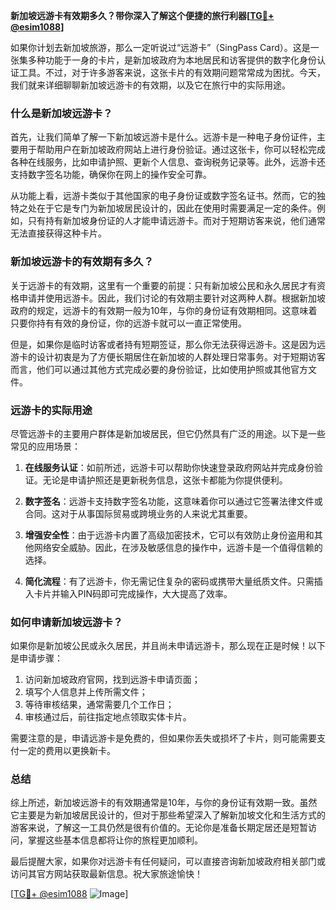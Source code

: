 **新加坡远游卡有效期多久？带你深入了解这个便捷的旅行利器[[TG💪+ @esim1088](https://t.me/s/esim1088)]**

如果你计划去新加坡旅游，那么一定听说过“远游卡”（SingPass Card）。这是一张集多种功能于一身的卡片，是新加坡政府为本地居民和访客提供的数字化身份认证工具。不过，对于许多游客来说，这张卡片的有效期问题常常成为困扰。今天，我们就来详细聊聊新加坡远游卡的有效期，以及它在旅行中的实际用途。

### 什么是新加坡远游卡？

首先，让我们简单了解一下新加坡远游卡是什么。远游卡是一种电子身份证件，主要用于帮助用户在新加坡政府网站上进行身份验证。通过这张卡，你可以轻松完成各种在线服务，比如申请护照、更新个人信息、查询税务记录等。此外，远游卡还支持数字签名功能，确保你在网上的操作安全可靠。

从功能上看，远游卡类似于其他国家的电子身份证或数字签名证书。然而，它的独特之处在于它是专门为新加坡居民设计的，因此在使用时需要满足一定的条件。例如，只有持有新加坡身份证的人才能申请远游卡。而对于短期访客来说，他们通常无法直接获得这种卡片。

### 新加坡远游卡的有效期有多久？

关于远游卡的有效期，这里有一个重要的前提：只有新加坡公民和永久居民才有资格申请并使用远游卡。因此，我们讨论的有效期主要针对这两种人群。根据新加坡政府的规定，远游卡的有效期一般为10年，与你的身份证有效期相同。这意味着只要你持有有效的身份证，你的远游卡就可以一直正常使用。

但是，如果你是临时访客或者持有短期签证，那么你无法获得远游卡。这是因为远游卡的设计初衷是为了方便长期居住在新加坡的人群处理日常事务。对于短期访客而言，他们可以通过其他方式完成必要的身份验证，比如使用护照或其他官方文件。

### 远游卡的实际用途

尽管远游卡的主要用户群体是新加坡居民，但它仍然具有广泛的用途。以下是一些常见的应用场景：

1. **在线服务认证**：如前所述，远游卡可以帮助你快速登录政府网站并完成身份验证。无论是申请护照还是更新税务信息，这张卡都能为你提供便利。
   
2. **数字签名**：远游卡支持数字签名功能，这意味着你可以通过它签署法律文件或合同。这对于从事国际贸易或跨境业务的人来说尤其重要。

3. **增强安全性**：由于远游卡内置了高级加密技术，它可以有效防止身份盗用和其他网络安全威胁。因此，在涉及敏感信息的操作中，远游卡是一个值得信赖的选择。

4. **简化流程**：有了远游卡，你无需记住复杂的密码或携带大量纸质文件。只需插入卡片并输入PIN码即可完成操作，大大提高了效率。

### 如何申请新加坡远游卡？

如果你是新加坡公民或永久居民，并且尚未申请远游卡，那么现在正是时候！以下是申请步骤：

1. 访问新加坡政府官网，找到远游卡申请页面；
2. 填写个人信息并上传所需文件；
3. 等待审核结果，通常需要几个工作日；
4. 审核通过后，前往指定地点领取实体卡片。

需要注意的是，申请远游卡是免费的，但如果你丢失或损坏了卡片，则可能需要支付一定的费用以更换新卡。

### 总结

综上所述，新加坡远游卡的有效期通常是10年，与你的身份证有效期一致。虽然它主要是为新加坡居民设计的，但对于那些希望深入了解新加坡文化和生活方式的游客来说，了解这一工具仍然是很有价值的。无论你是准备长期定居还是短暂访问，掌握这些基本信息都将让你的旅程更加顺利。

最后提醒大家，如果你对远游卡有任何疑问，可以直接咨询新加坡政府相关部门或访问其官方网站获取最新信息。祝大家旅途愉快！

[[TG💪+ @esim1088](https://t.me/s/esim1088) ![Image](https://i.postimg.cc/4NQfJmqS/Snipaste-2025-05-13-00-14-12.png)]